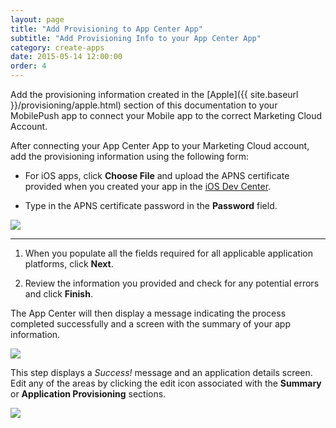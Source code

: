 ```yaml
---
layout: page
title: "Add Provisioning to App Center App"
subtitle: "Add Provisioning Info to your App Center App"
category: create-apps
date: 2015-05-14 12:00:00
order: 4
---
```

Add the provisioning information created in the [Apple]({{ site.baseurl }}/provisioning/apple.html) section of this documentation to your MobilePush app to connect your Mobile app to the correct Marketing Cloud Account.

After connecting your App Center App to your Marketing Cloud account, add the provisioning information using the following form:

* For iOS apps, click **Choose File** and upload the APNS certificate provided when you created your app in the <a href="https://developer.apple.com/devcenter/ios/" target="_blank">iOS Dev Center</a>.

* Type in the APNS certificate password in the **Password** field.

<img class="img-responsive" src="{{ site.baseurl }}/assets/CreateNewMobilePushAppsClients.png" />

___
1. When you populate all the fields required for all applicable application platforms, click **Next**.

1. Review the information you provided and check for any potential errors and click **Finish**.<br/>

The App Center will then display a message indicating the process completed successfully and a screen with the summary of your app information.

<img class="img-responsive" src="{{ site.baseurl }}/assets/Summary.png" /><br/>

This step displays a _Success!_ message and an application details screen. Edit any of the areas by clicking the edit icon associated with the **Summary** or **Application Provisioning** sections.<br/>

<img class="img-responsive" src="{{ site.baseurl }}/assets/exampleAppSuccess.png" /><br/>
